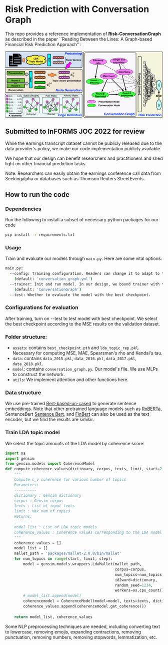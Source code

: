 # Risk Prediction with Conversation Graph

This repo provides a reference implementation of **Risk-ConversationGraph** as described in the paper ``Reading Between the Lines: A Graph-based Financial
Risk Prediction Approach'':

![Conversation Graph](pics/graph_architecture.png)


Submitted to InFORMS JOC 2022 for review
--------------------

While the earnings transcript dataset cannot be publicly released due to the data provider's policy, we make our code implementation publicly available.

We hope that our design can benefit researchers and practitioners and shed light on other financial prediction tasks

Note: Researchers can easily obtain the earnings conference call data from Seekingalpha or databases such as Thomson Reuters StreetEvents.

## How to run the code

### Dependencies

Run the following to install a subset of necessary python packages for our code
```sh
pip install -r requirements.txt
```

### Usage

Train and evaluate our models through `main.py`. Here are some vital options:
```sh
main.py:
  --config: Training configuration. Readers can change it to adapt to their specific tasks.
    (default: 'conversation_graph.yml')
  --trainer: Init and run model. In our design, we bound trainer with their specific model.
    (default: 'ConversationGraph')
  --test: Whether to evaluate the model with the best checkpoint.
```

### Configurations for evaluation
After training, turn on --test to test model with best checkpoint. We select the best checkpoint according to the MSE results on the validation dataset.

### Folder structure:
* `assets`: contains `best_checkpoint.pth` and `lda_topic_rep.pkl`. Necessary for computing MSE, MAE, Spearsman's rho and Kendal's tau.
* `data`: contains `data_2015.pkl`, `data_2016.pkl`, `data_2017.pkl`, `data_2018.pkl`.
* `model`: contains `conversation_graph.py`. Our model's file. We use MLPs to construct the network.
* `utils`: We implement attention and other functions here.

### Data structure
We use pre-trained [Bert-based-un-cased](https://huggingface.co/bert-base-uncased) to generate sentence embeddings. Note that other pretrained language models such as [RoBERTa](https://huggingface.co/roberta-base), SentenceBert [Sentence Bert](https://www.sbert.net/), and [FinBert](https://huggingface.co/yiyanghkust/finbert-pretrain) can also be used as the text encoder, but we find the results are similar.


### Train LDA topic model
We select the topic amounts of the LDA model by coherence score:
```python
import os
import gensim
from gensim.models import CoherenceModel
def compute_coherence_values(dictionary, corpus, texts, limit, start=2, step=3):
    """
    Compute c_v coherence for various number of topics
    Parameters:
    ----------
    dictionary : Gensim dictionary
    corpus : Gensim corpus
    texts : List of input texts
    limit : Max num of topics
    Returns:
    -------
    model_list : List of LDA topic models
    coherence_values : Coherence values corresponding to the LDA model with respective number of topics
    """
    coherence_values = []
    model_list = []
    mallet_path = 'packages/mallet-2.0.8/bin/mallet'
    for num_topics in range(start, limit, step):
        model = gensim.models.wrappers.LdaMallet(mallet_path,
                                                 corpus=corpus,
                                                 num_topics=num_topics,
                                                 id2word=dictionary,
                                                 random_seed=1234,
                                                 workers=os.cpu_count())
        # model_list.append(model)
        coherencemodel = CoherenceModel(model=model, texts=texts, dictionary=dictionary, coherence='c_v')
        coherence_values.append(coherencemodel.get_coherence())

    return model_list, coherence_values
```
Some NLP preprocessing techniques are needed, including converting text to lowercase, removing emojis, expanding contractions, removing punctuation, removing numbers, removing stopwords, lemmatization, etc.
